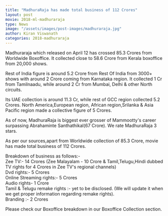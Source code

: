```yaml
---
title: "MadhuraRaja has made total business of 112 Crores"
layout: post
movie: 2018-ml-madhuraraja
type: News
image: "/assets/images/post-images/madhuraraja.jpg"
author: Kiran Viswanath
categories: 2018-madhuraraja
---
```


Madhuraraja which released on April 12 has crossed 85.3 Crores from Worldwide Boxoffice. 
It collected close to 58.6 Crore from Kerala boxoffice from 20,000 shows. 

Rest of India figure is around 5.2 Crore from Rest Of India from 3000+ shows with around 2 Crore coming from Karnataka region. 
It collected 1 Cr from Tamilnaadu, while around 2 Cr from Mumbai, Delhi & other North circuits. 

Its UAE collection is around 11.3 Cr, while rest of GCC region collected 5.2 Crores. North America,European region,
African region,Srilanka & Asia Pacific region made a collective figure of 5 Crores.

As of now, MadhuraRaja is biggest ever grosser of Mammootty's career surpassing Abrahaminte Santhathikal(67 Crore).
We rate MadhuraRaja 3 stars.

As per our sources,apart from Worldwide collection of 85.3 Crore, movie has made total business of 112 Crores.

Breakdown of business as follows:- <br/>
Zee TV:- 14 Crores (Zee Malayalam - 10 Crore & Tamil,Telugu,Hindi dubbed TV rights for 4 Crores in Zee TV's regional channels) <br/>
Dvd rights:- 5 Crores <br/>
Online Streaming rights:- 5 Crores <br/>
Audio rights- 1 Crore <br/>
Tamil & Telugu remake rights :- yet to be disclosed. (We will update it when we get proper information regarding remake rights). <br/>
Branding :- 2 Crores <br/>

Please check our Boxoffice breakdown in our Boxoffice Collection section.
